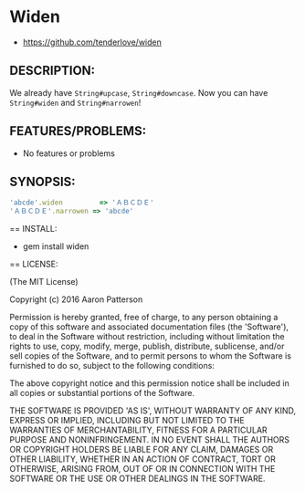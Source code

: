 # Widen

* https://github.com/tenderlove/widen

## DESCRIPTION:

We already have `String#upcase`, `String#downcase`.  Now you can have
`String#widen` and `String#narrowen`!

## FEATURES/PROBLEMS:

* No features or problems

## SYNOPSIS:

```ruby
'abcde'.widen         => 'ＡＢＣＤＥ'
'ＡＢＣＤＥ'.narrowen => 'abcde'
```

== INSTALL:

* gem install widen

== LICENSE:

(The MIT License)

Copyright (c) 2016 Aaron Patterson

Permission is hereby granted, free of charge, to any person obtaining
a copy of this software and associated documentation files (the
'Software'), to deal in the Software without restriction, including
without limitation the rights to use, copy, modify, merge, publish,
distribute, sublicense, and/or sell copies of the Software, and to
permit persons to whom the Software is furnished to do so, subject to
the following conditions:

The above copyright notice and this permission notice shall be
included in all copies or substantial portions of the Software.

THE SOFTWARE IS PROVIDED 'AS IS', WITHOUT WARRANTY OF ANY KIND,
EXPRESS OR IMPLIED, INCLUDING BUT NOT LIMITED TO THE WARRANTIES OF
MERCHANTABILITY, FITNESS FOR A PARTICULAR PURPOSE AND NONINFRINGEMENT.
IN NO EVENT SHALL THE AUTHORS OR COPYRIGHT HOLDERS BE LIABLE FOR ANY
CLAIM, DAMAGES OR OTHER LIABILITY, WHETHER IN AN ACTION OF CONTRACT,
TORT OR OTHERWISE, ARISING FROM, OUT OF OR IN CONNECTION WITH THE
SOFTWARE OR THE USE OR OTHER DEALINGS IN THE SOFTWARE.
